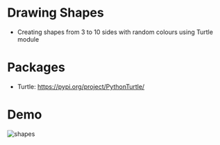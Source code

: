 # Drawing Shapes
 - Creating shapes from 3 to 10 sides with random colours using Turtle module 
 # Packages
  - Turtle: https://pypi.org/project/PythonTurtle/
# Demo 
![shapes](https://user-images.githubusercontent.com/50704452/100743619-35519b00-33e5-11eb-8b51-8bc5e44db0b8.gif)

